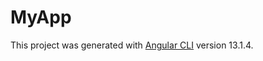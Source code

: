 # MyApp

This project was generated with [Angular CLI](https://github.com/angular/angular-cli) version 13.1.4.


